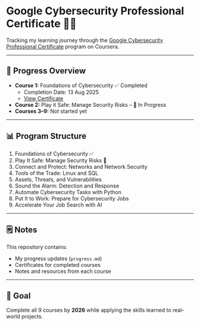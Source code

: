 # Google Cybersecurity Professional Certificate 📜🔐

Tracking my learning journey through the [Google Cybersecurity Professional Certificate](https://www.coursera.org/professional-certificates/google-cybersecurity) program on Coursera.

---

## 📅 Progress Overview
- **Course 1:** Foundations of Cybersecurity ✅ Completed  
  - Completion Date: 13 Aug 2025  
  - [View Certificate](certificates/c1.pdf)  
- **Course 2:** Play it Safe: Manage Security Risks – 🚀 In Progress  
- **Courses 3–9:** Not started yet

---

## 📊 Program Structure
1. Foundations of Cybersecurity ✅
2. Play It Safe: Manage Security Risks 🚀
3. Connect and Protect: Networks and Network Security
4. Tools of the Trade: Linux and SQL
5. Assets, Threats, and Vulnerabilities
6. Sound the Alarm: Detection and Response
7. Automate Cybersecurity Tasks with Python
8. Put It to Work: Prepare for Cybersecurity Jobs
9. Accelerate Your Job Search with AI

---

## 🗒 Notes
This repository contains:
- My progress updates (`progress.md`)
- Certificates for completed courses
- Notes and resources from each course

---

## 📌 Goal
Complete all 9 courses by **2026** while applying the skills learned to real-world projects.
